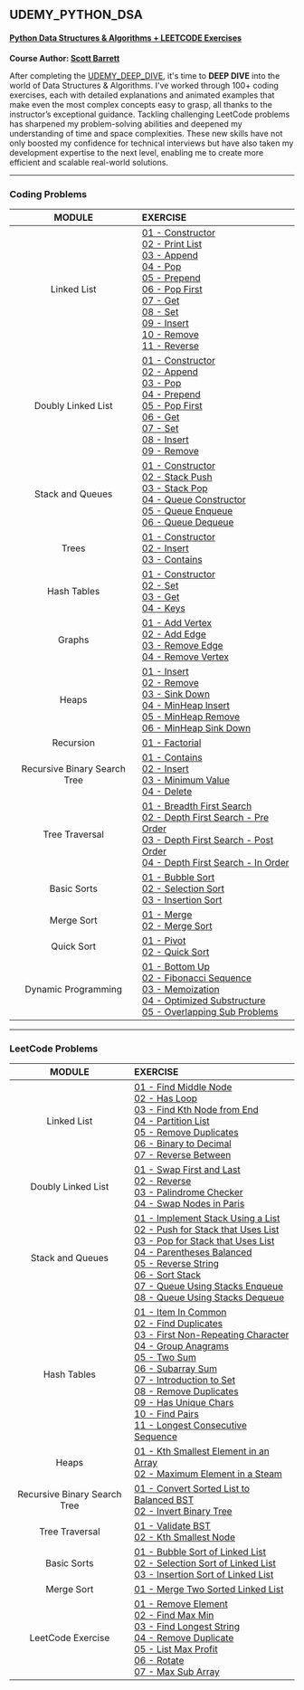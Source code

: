 ## UDEMY_PYTHON_DSA

#### [Python Data Structures & Algorithms + LEETCODE Exercises](https://www.udemy.com/course/data-structures-algorithms-python)

**Course Author: [Scott Barrett](https://www.udemy.com/user/scott-barrett-16/)**

After completing the [UDEMY_DEEP_DIVE](https://github.com/reeyan-afzal/UDEMY_PYTHON_DEEP_DIVE), it's time to **DEEP DIVE** into the world of Data Structures & Algorithms. I've worked through 100+ coding exercises, each with detailed explanations and animated examples that make even the most complex concepts easy to grasp, all thanks to the instructor’s exceptional guidance. Tackling challenging LeetCode problems has sharpened my problem-solving abilities and deepened my understanding of time and space complexities. These new skills have not only boosted my confidence for technical interviews but have also taken my development expertise to the next level, enabling me to create more efficient and scalable real-world solutions.

___

### Coding Problems

|            MODULE            | EXERCISE                                                                                                                                                                                                                                                                                                                                                                                                                                                                                                                                                                                                                                                                                 |
|:----------------------------:|:-----------------------------------------------------------------------------------------------------------------------------------------------------------------------------------------------------------------------------------------------------------------------------------------------------------------------------------------------------------------------------------------------------------------------------------------------------------------------------------------------------------------------------------------------------------------------------------------------------------------------------------------------------------------------------------------|
|         Linked List          | [01 - Constructor](01.Linked%20List/Coding/LL_01_Constructor.py)<br/> [02 - Print List](01.Linked%20List/Coding/LL_02_Print_List.py)<br/> [03 - Append](01.Linked%20List/Coding/LL_03_Append.py)<br/> [04 - Pop](01.Linked%20List/Coding/LL_04_Pop.py)<br/> [05 - Prepend](01.Linked%20List/Coding/LL_05_Prepend.py)<br/> [06 - Pop First](01.Linked%20List/Coding/LL_06_Pop_First.py)<br/> [07 - Get](01.Linked%20List/Coding/LL_07_Get.py)<br/> [08 - Set](01.Linked%20List/Coding/LL_08_Set.py)<br/> [09 - Insert](01.Linked%20List/Coding/LL_09_Insert.py)<br/> [10 - Remove](01.Linked%20List/Coding/LL_10_Remove.py)<br/> [11 - Reverse](01.Linked%20List/Coding/LL_11_Reverse.py) |
|      Doubly Linked List      | [01 - Constructor](02.Doubly%20Linked%20Lists/Coding/DLL_01_Constructor.py)<br/> [02 - Append](02.Doubly%20Linked%20Lists/Coding/DLL_02_Append.py)<br/> [03 - Pop](02.Doubly%20Linked%20Lists/Coding/DLL_03_Pop.py)<br/> [04 - Prepend](02.Doubly%20Linked%20Lists/Coding/DLL_04_Prepend.py)<br/> [05 - Pop First](02.Doubly%20Linked%20Lists/Coding/DLL_05_Pop_First.py)<br/> [06 - Get](02.Doubly%20Linked%20Lists/Coding/DLL_06_Get.py)<br/> [07 - Set](02.Doubly%20Linked%20Lists/Coding/DLL_07_Set.py)<br/> [08 - Insert](02.Doubly%20Linked%20Lists/Coding/DLL_08_Insert.py)<br/> [09 - Remove](02.Doubly%20Linked%20Lists/Coding/DLL_09_Remove.py)                                |
|       Stack and Queues       | [01 - Constructor](03.Stacks%20and%20Queues/Coding/Stack_01_Constructor.py)<br/> [02 - Stack Push](03.Stacks%20and%20Queues/Coding/Stack_02_StackPush.py)<br/> [03 - Stack Pop](03.Stacks%20and%20Queues/Coding/Stack_03_StackPop.py)<br/> [04 - Queue Constructor](03.Stacks%20and%20Queues/Coding/Queue_01_Constructor.py)<br/> [05 - Queue Enqueue](03.Stacks%20and%20Queues/Coding/Queue_02_Enqueue.py)<br/> [06 - Queue Dequeue](03.Stacks%20and%20Queues/Coding/Queue_03_Dequeue.py)                                                                                                                                                                                               |
|            Trees             | [01 - Constructor](04.Trees/BST_01_Constructor.py)<br/> [02 - Insert](04.Trees/BST_02_Insert.py)<br/> [03 - Contains](04.Trees/BST_03_Contains.py)                                                                                                                                                                                                                                                                                                                                                                                                                                                                                                                                       |
|         Hash Tables          | [01 - Constructor](05.Hash%20Tables/Coding/HT_01_Constructor.py)<br/> [02 - Set](05.Hash%20Tables/Coding/HT_02_Set.py)<br/> [03 - Get](05.Hash%20Tables/Coding/HT_03_Get.py)<br/> [04 - Keys](05.Hash%20Tables/Coding/HT_04_Keys.py)                                                                                                                                                                                                                                                                                                                                                                                                                                                     |
|            Graphs            | [01 - Add Vertex](06.Graphs/Graph_01_Add_Vertex.py)<br/> [02 - Add Edge](06.Graphs/Graph_02_Add_Edge.py)<br/> [03 - Remove Edge](06.Graphs/Graph_03_Remove_Edge.py)<br/> [04 - Remove Vertex](06.Graphs/Graph_04_Remove_Vertex.py)                                                                                                                                                                                                                                                                                                                                                                                                                                                       |
|            Heaps             | [01 - Insert](07.Heaps/Coding/Heap_01_Insert.py)<br/> [02 - Remove](07.Heaps/Coding/Heap_02_Remove.py)<br/> [03 - Sink Down](07.Heaps/Coding/Heap_03_Sink_Down.py)<br/> [04 - MinHeap Insert](07.Heaps/Coding/Heap_04_MinHeap_Insert.py)<br/> [05 - MinHeap Remove](07.Heaps/Coding/Heap_05_MinHeap_Remove.py)<br/> [06 - MinHeap Sink Down](07.Heaps/Coding/Heap_06_MinHeap_Sink_Down.py)                                                                                                                                                                                                                                                                                               |
|          Recursion           | [01 - Factorial](08.Recursion/Recursion_Factorial.py)                                                                                                                                                                                                                                                                                                                                                                                                                                                                                                                                                                                                                                    |
| Recursive Binary Search Tree | [01 - Contains](09.Recursive%20Binary%20Search%20Tree/Coding/rBST_01_Contains.py)<br/> [02 - Insert](09.Recursive%20Binary%20Search%20Tree/Coding/rBST_02_Insert.py)<br/> [03 - Minimum Value](09.Recursive%20Binary%20Search%20Tree/Coding/rBST_03_Minimum_Value.py)<br/> [04 - Delete](09.Recursive%20Binary%20Search%20Tree/Coding/rBST_04_Delete.py)                                                                                                                                                                                                                                                                                                                                 |
|        Tree Traversal        | [01 - Breadth First Search](10.Tree%20Traversal/Coding/BFS_01_Breadth_First_Search.py)<br/> [02 - Depth First Search - Pre Order](10.Tree%20Traversal/Coding/DFS_02_PreOrder.py)<br/> [03 - Depth First Search - Post Order](10.Tree%20Traversal/Coding/DFS_03_PostOrder.py)<br/> [04 - Depth First Search - In Order](10.Tree%20Traversal/Coding/DFS_04_InOrder.py)                                                                                                                                                                                                                                                                                                                     |
|         Basic Sorts          | [01 - Bubble Sort](11.Basic%20Sorts/Coding/Sorts_01_Bubble_Sort.py)<br/> [02 - Selection Sort](11.Basic%20Sorts/Coding/Sorts_02_Selection_Sort.py)<br/> [03 - Insertion Sort](11.Basic%20Sorts/Coding/Sorts_03_Insertion_Sort.py)                                                                                                                                                                                                                                                                                                                                                                                                                                                        |
|          Merge Sort          | [01 - Merge](12.Merge%20Sort/Coding/Merge.py)<br/> [02 - Merge Sort](12.Merge%20Sort/Coding/Merge_Sort.py)                                                                                                                                                                                                                                                                                                                                                                                                                                                                                                                                                                               |
|          Quick Sort          | [01 - Pivot](13.Quick%20Sort/Pivot.py)<br/> [02 - Quick Sort](13.Quick%20Sort/Quick_Sort.py)                                                                                                                                                                                                                                                                                                                                                                                                                                                                                                                                                                                             |
|     Dynamic Programming      | [01 - Bottom Up](14.Dynamic%20Programming/Bottom_Up.py)<br/> [02 - Fibonacci Sequence]()<br/> [03 - Memoization](14.Dynamic%20Programming/Fibonacci_Sequence.py)<br/> [04 - Optimized Substructure](14.Dynamic%20Programming/Optimized_Substructure.py)<br/> [05 - Overlapping Sub Problems](14.Dynamic%20Programming/Overlapping_Subproblems.py)                                                                                                                                                                                                                                                                                                                                        |

___

### LeetCode Problems

|            MODULE            | EXERCISE                                                                                                                                                                                                                                                                                                                                                                                                                                                                                                                                                                                                                                                                                                                                                                                                                                                                                                                                 |
|:----------------------------:|:-----------------------------------------------------------------------------------------------------------------------------------------------------------------------------------------------------------------------------------------------------------------------------------------------------------------------------------------------------------------------------------------------------------------------------------------------------------------------------------------------------------------------------------------------------------------------------------------------------------------------------------------------------------------------------------------------------------------------------------------------------------------------------------------------------------------------------------------------------------------------------------------------------------------------------------------|
|         Linked List          | [01 - Find Middle Node](01.Linked%20List/LeetCode/LL_01_Find_Middle_Node.py)<br/> [02 - Has Loop](01.Linked%20List/LeetCode/LL_02_Has_Loop.py)<br/> [03 - Find Kth Node from End](01.Linked%20List/LeetCode/LL_03_Find_Kth_Node_from_End.py)<br/> [04 - Partition List](01.Linked%20List/LeetCode/LL_04_Partition_List.py)<br/> [05 - Remove Duplicates](01.Linked%20List/LeetCode/LL_05_Remove_Duplicates.py)<br/> [06 - Binary to Decimal](01.Linked%20List/LeetCode/LL_06_Binary_to_Decimal.py)<br/> [07 - Reverse Between](01.Linked%20List/LeetCode/LL_07_Reverse_Between.py)                                                                                                                                                                                                                                                                                                                                                       |
|      Doubly Linked List      | [01 - Swap First and Last](02.Doubly%20Linked%20Lists/LeetCode/DLL_01_Swap_First_and_Last.py)<br/> [02 - Reverse](02.Doubly%20Linked%20Lists/LeetCode/DLL_02_Reverse.py)<br/> [03 - Palindrome Checker](02.Doubly%20Linked%20Lists/LeetCode/DLL_03_Palindrome_Checker.py)<br/> [04 - Swap Nodes in Paris](02.Doubly%20Linked%20Lists/LeetCode/DLL_04_Swap_Nodes_in_Paris.py)                                                                                                                                                                                                                                                                                                                                                                                                                                                                                                                                                             |                                                                                                                                                                   
|       Stack and Queues       | [01 - Implement Stack Using a List](03.Stacks%20and%20Queues/LeetCode/Stack_01_Implement_Stack_Using_a_List.py)<br/> [02 - Push for Stack that Uses List](03.Stacks%20and%20Queues/LeetCode/Stack_02_Push_for_Stack_that_Uses_List.py)<br/> [03 - Pop for Stack that Uses List](03.Stacks%20and%20Queues/LeetCode/Stack_03_Pop_for_Stack_that_Uses_List.py)<br/> [04 - Parentheses Balanced](03.Stacks%20and%20Queues/LeetCode/Stack_04_Parentheses_Balanced.py)<br/> [05 - Reverse String](03.Stacks%20and%20Queues/LeetCode/Stack_05_Reverse_String.py)<br/> [06 - Sort Stack](03.Stacks%20and%20Queues/LeetCode/Stack_06_Sort_Stack.py)<br/> [07 - Queue Using Stacks Enqueue](03.Stacks%20and%20Queues/LeetCode/Stack_07_Queue_Using_Stacks_Enqueue.py)<br/> [08 - Queue Using Stacks Dequeue](03.Stacks%20and%20Queues/LeetCode/Stack_08_Queue_Using_Stacks_Dequeue.py)                                                             |
|         Hash Tables          | [01 - Item In Common](05.Hash%20Tables/LeetCode/HT_01_Item_In_Common.py)<br/> [02 - Find Duplicates](05.Hash%20Tables/LeetCode/HT_02_Find_Duplicates.py)<br/> [03 - First Non-Repeating Character](05.Hash%20Tables/LeetCode/HT_03_First_Non-Repeating_Character.py)<br/> [04 - Group Anagrams](05.Hash%20Tables/LeetCode/HT_04_Group_Anagrams.py)<br/> [05 - Two Sum](05.Hash%20Tables/LeetCode/HT_05_Two_Sum.py)<br/> [06 - Subarray Sum](05.Hash%20Tables/LeetCode/HT_06_Subarray_Sum.py)<br/> [07 - Introduction to Set](05.Hash%20Tables/LeetCode/SET_07_Introduction.py)<br/> [08 - Remove Duplicates](05.Hash%20Tables/LeetCode/SET_08_Remove_Duplicates.py)<br/> [09 - Has Unique Chars](05.Hash%20Tables/LeetCode/SET_09_Has_Unique_Chars.py)<br/> [10 - Find Pairs](05.Hash%20Tables/LeetCode/SET_10_Find_Pairs.py)<br/> [11 - Longest Consecutive Sequence](05.Hash%20Tables/LeetCode/SET_11_Longest_Consecutive_Sequence.py) |
|            Heaps             | [01 - Kth Smallest Element in an Array](07.Heaps/LeetCode/Heap_01_Kth_Smallest_Element_in_an_Array.py)<br/> [02 - Maximum Element in a Steam](07.Heaps/LeetCode/Heap_02_Maximum_Element_in_a_Steam.py)                                                                                                                                                                                                                                                                                                                                                                                                                                                                                                                                                                                                                                                                                                                                   |
| Recursive Binary Search Tree | [01 - Convert Sorted List to Balanced BST](09.Recursive%20Binary%20Search%20Tree/LeetCode/rBST_01_Convert_Sorted_List_to_Balanced_BST.py)<br/> [02 - Invert Binary Tree](09.Recursive%20Binary%20Search%20Tree/LeetCode/rBST_02_Invert_Binary_Tree.py)                                                                                                                                                                                                                                                                                                                                                                                                                                                                                                                                                                                                                                                                                   |
|        Tree Traversal        | [01 - Validate BST](10.Tree%20Traversal/LeetCode/BST_01_Validate_BST.py)<br/> [02 - Kth Smallest Node](10.Tree%20Traversal/LeetCode/BST_02_Kth_Smallest_Node.py)                                                                                                                                                                                                                                                                                                                                                                                                                                                                                                                                                                                                                                                                                                                                                                         |
|         Basic Sorts          | [01 - Bubble Sort of Linked List](11.Basic%20Sorts/LeetCode/Sorts_01_Bubble_Sort_of_LL.py)<br/> [02 - Selection Sort of Linked List](11.Basic%20Sorts/LeetCode/Sorts_02_Selection_Sort_of_LL.py)<br/> [03 - Insertion Sort of Linked List](11.Basic%20Sorts/LeetCode/Sorts_03_Insertion_Sort_of_LL.py)                                                                                                                                                                                                                                                                                                                                                                                                                                                                                                                                                                                                                                   |
|          Merge Sort          | [01 - Merge Two Sorted Linked List](12.Merge%20Sort/LeetCode/Merge_Two_Sorted_LL.py)                                                                                                                                                                                                                                                                                                                                                                                                                                                                                                                                                                                                                                                                                                                                                                                                                                                     |
|      LeetCode Exercise       | [01 - Remove Element](15.LeetCode%20Exercises/List_01_Remove_Element.py)<br/> [02 - Find Max Min](15.LeetCode%20Exercises/List_02_Find_Max_Min.py)<br/> [03 - Find Longest String](15.LeetCode%20Exercises/List_03_Find_Longest_String.py)<br/> [04 - Remove Duplicate](15.LeetCode%20Exercises/List_04_Remove_Duplicate.py)<br/> [05 - List Max Profit](15.LeetCode%20Exercises/List_05_List_Max_Profit.py)<br/> [06 - Rotate](15.LeetCode%20Exercises/List_06_Rotate.py)<br/> [07 - Max Sub Array](15.LeetCode%20Exercises/List_07_Max_Sub_Array.py)                                                                                                                                                                                                                                                                                                                                                                                   |